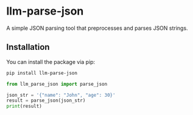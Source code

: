# llm-parse-json

A simple JSON parsing tool that preprocesses and parses JSON strings.

## Installation

You can install the package via pip:

```bash
pip install llm-parse-json
````

```python
from llm_parse_json import parse_json

json_str = '{"name": "John", "age": 30}'
result = parse_json(json_str)
print(result)
```